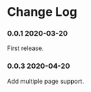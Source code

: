 # Change Log

### 0.0.1 2020-03-20

First release.

### 0.0.3 2020-04-20

Add multiple page support.
